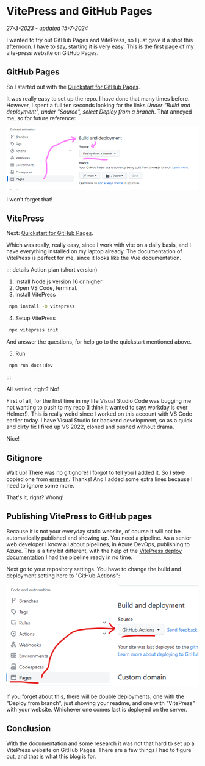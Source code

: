# VitePress and GitHub Pages

*27-3-2023 - updated 15-7-2024*

I wanted to try out GitHub Pages and VitePress, so I just gave it a shot this afternoon. I have to say, starting it is
very easy. This is the first page of my vite-press website on GitHub Pages.

## GitHub Pages

So I started out with the [Quickstart for GitHub Pages](https://docs.github.com/en/pages/quickstart).

It was really easy to set up the repo. I have done that many times before. However, I spent a full ten seconds looking for
the links *Under "Build and deployment", under "Source", select Deploy from a branch*.
That annoyed me, so for future reference:

![Under "Build and deployment", under "Source", select Deploy from a branch.](../assets/images/vitepress/vitepressgithubpages01.png "It is here!")

I won't forget that!

## VitePress

Next: [Quickstart for GitHub Pages](https://docs.github.com/en/pages/quickstart).

Which was really, really easy, since I work with vite on a daily basis, and I have everything installed on my laptop
already. The documentation of VitePress is perfect for me, since it looks like the Vue documentation.

::: details Action plan (short version)

1. Install Node.js version 16 or higher
2. Open VS Code, terminal.
3. Install VitePress

```bat
 npm install -D vitepress
```

4. Setup VitePress

```bat
 npx vitepress init
```

And answer the questions, for help go to the quickstart mentioned above.

5. Run

```bat
 npm run docs:dev
```

:::

All settled, right? No!  

First of all, for the first time in my life Visual Studio Code was bugging me not wanting to push to my repo (I think it
wanted to say: workday is over Helmer!). This is really weird since I worked on this account with VS Code earlier today.
I have Visual Studio for backend development, so as a quick and dirty fix I fired up VS 2022, cloned and pushed without
drama.  

Nice!

## Gitignore

Wait up! There was no gitignore! I forgot to tell you I added it.
So I ~~stole~~ copied one from [erresen](https://erresen.github.io/vue/js/git/2020/07/08/vue-js-gitigore.html). Thanks!
And I added some extra lines because I need to ignore some more.

That's it, right? Wrong!

## Publishing VitePress to GitHub pages

Because it is not your everyday static website, of course it will not be automatically published and showing up. You
need a pipeline. As a senior web developer I know all about pipelines, in Azure DevOps, publishing to Azure. This is a
tiny bit different, with the help of the [VitePress deploy documentation](https://vitepress.dev/guide/deploy) I had the
pipeline ready in no time.

Next go to your repository settings. You have to change the build and deployment setting here to "GitHub Actions":

![Under "Build and deployment", under "Source", select GitHub Actions.](../assets/images/vitepress/vitepressgithubpages02.png "Change to GitHub Actions")

If you forget about this, there will be double deployments, one with the "Deploy from branch", just showing your readme,
and one with "VitePress" with your website. Whichever one comes last is deployed on the server.

## Conclusion

With the documentation and some research it was not that hard to set up a VitePress website on GitHub Pages. There are a few things I had to figure out, and that is what this blog is for.
